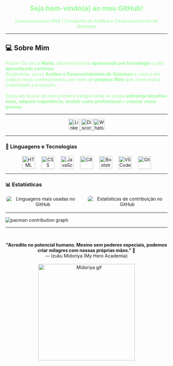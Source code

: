 <div align="center">

  <h2 style="color:#98FB98;">Seja bem-vindo(a) ao meu GitHub!</h2>
  <p style="color:#98FB98;"><i>Desenvolvedora Web | Estudante de Análise e Desenvolvimento de Sistemas</i></p>
</div>

---

## 💻 Sobre Mim

<span style="color:#98FB98">
  Prazer! Eu sou a <strong>Maria</strong>, desenvolvedora <strong>apaixonada por tecnologia</strong> e pelo <strong>aprendizado contínuo</strong>.<br>
  Atualmente, curso <strong>Análise e Desenvolvimento de Sistemas</strong> e coloco em prática meus conhecimentos por meio de <strong>projetos Web</strong> que unem teoria, criatividade e propósito.<br><br>
  Estou em busca do meu primeiro estágio onde eu possa <strong>enfrentar desafios reais,</strong> <strong>adquirir experiência, </strong><strong>evoluir como profissional</strong> e <strong>crescer como pessoa.</strong>
</span>

---

<div align="center">
  <a href="https://www.linkedin.com/in/maria-camila-2b1837211/">
    <img src="https://img.shields.io/static/v1?message=LinkedIn&logo=linkedin&label=&color=0077B5&logoColor=white&labelColor=&style=for-the-badge" height="35" alt="LinkedIn logo" />
  </a>
  
  <a href="https://discord.com/users/dev_ads">
    <img src="https://img.shields.io/static/v1?message=Discord&logo=discord&label=&color=5865F2&logoColor=white&labelColor=&style=for-the-badge" height="35" alt="Discord logo" />
  </a>

  <a href="https://wa.me/5581985092635">
    <img src="https://img.shields.io/static/v1?message=WhatsApp&logo=whatsapp&label=&color=25D366&logoColor=white&labelColor=&style=for-the-badge" height="35" alt="WhatsApp logo" />
  </a>
</div>

---

### 🤖 <strong>Linguagens e Tecnologias</strong>

<div align="center" style="display: flex; flex-wrap: wrap; justify-content: center; gap: 20px; margin-top: 20px;">
  <img src="https://cdn.jsdelivr.net/gh/devicons/devicon@latest/icons/html5/html5-original.svg" alt="HTML" title="HTML" width="40px" />
  <img src="https://cdn.jsdelivr.net/gh/devicons/devicon@latest/icons/css3/css3-original.svg" alt="CSS" title="CSS" width="40px" />
  <img src="https://cdn.jsdelivr.net/gh/devicons/devicon@latest/icons/javascript/javascript-original.svg" alt="JavaScript" title="JavaScript" width="40px" />
  <img src="https://cdn.jsdelivr.net/gh/devicons/devicon@latest/icons/csharp/csharp-original.svg" alt="C#" title="C#" width="40px" />
  <img src="https://cdn.jsdelivr.net/gh/devicons/devicon@latest/icons/bootstrap/bootstrap-original.svg" alt="Bootstrap" title="Bootstrap" width="40px" />
  <img src="https://cdn.jsdelivr.net/gh/devicons/devicon@latest/icons/vscode/vscode-original.svg" alt="VSCode" title="VSCode" width="40px" />
  <img src="https://cdn.jsdelivr.net/gh/devicons/devicon@latest/icons/git/git-original.svg" alt="Git" title="Git" width="40px" />
</div>

---


### 📊 <strong>Estatísticas</strong>

<div align="center" style="display: flex; justify-content: center; align-items: center; gap: 20px; margin: 0 auto;">
  <img 
    src="https://github-readme-stats.vercel.app/api/top-langs/?username=CodeByMaria&layout=compact&langs_count=20&theme=tokyonight&custom_title=Linguagens%20Mais%20Usadas" 
    alt="Linguagens mais usadas no GitHub"
    style="border: 3px solid #ffffff; border-radius: 8px;"
  />
  <img 
    src="https://github-readme-streak-stats.herokuapp.com/?user=CodeByMaria&theme=tokyonight&locale=pt-br&date_format=j%20M%5B%20Y%5D&currStreakLabel=Contribuições%20Atuais&fireLabels="
    alt="Estatísticas de contribuição no GitHub"
    style="border: 3px solid #ffffff; border-radius: 8px;"
  />
</div>

---


<picture>
  <source media="(prefers-color-scheme: dark)" srcset="https://raw.githubusercontent.com/Francine02/Francine02/output/pacman-contribution-graph-dark.svg">
  <source media="(prefers-color-scheme: light)" srcset="https://raw.githubusercontent.com/Francine02/Francine02/output/pacman-contribution-graph.svg">
  <img alt="pacman contribution graph" src="https://raw.githubusercontent.com/Francine02/Francine02/output/pacman-contribution-graph.svg">
</picture>

---

  <br>
<p align="center">
  <strong>"Acredito no potencial humano. Mesmo sem poderes especiais, podemos criar milagres com nossas próprias mãos." 💚</strong><br>
  — Izuku Midoriya (My Hero Academia)
  <br><br>
  <img src="https://media2.giphy.com/media/v1.Y2lkPTc5MGI3NjExdzFmaTV2eWJhOGN5ZXgwcTh6NWM1ejllZHZzZnNmYXZzcmN6N2llaSZlcD12MV9pbnRlcm5hbF9naWZfYnlfaWQmY3Q9Zw/C2GkPMMPR0HGU/giphy.gif" alt="Midoriya gif" width="300"/>
</p>


